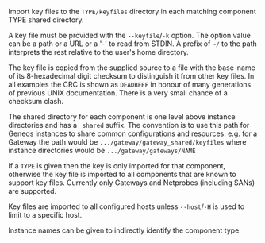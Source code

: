 Import key files to the `TYPE/keyfiles` directory in each matching component TYPE shared directory.

A key file must be provided with the `--keyfile`/`-k` option. The option value can be a path or a URL or a '-' to read from STDIN. A prefix of `~/` to the path interprets the rest relative to the user's home directory.

The key file is copied from the supplied source to a file with the base-name of its 8-hexadecimal digit checksum to distinguish it from other key files. In all examples the CRC is shown as `DEADBEEF` in honour of many generations of previous UNIX documentation. There is a very small chance of a checksum clash.

The shared directory for each component is one level above instance directories and has a `_shared` suffix. The convention is to use this path for Geneos instances to share common configurations and resources. e.g. for a Gateway the path would be `.../gateway/gateway_shared/keyfiles` where instance directories would be `.../gateway/gateways/NAME`

If a `TYPE` is given then the key is only imported for that component, otherwise the key file is imported to all components that are known to support key files. Currently only Gateways and Netprobes (including SANs) are supported.

Key files are imported to all configured hosts unless `--host`/`-H` is used to limit to a specific host.

Instance names can be given to indirectly identify the component type.
